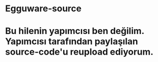 # Egguware-source

# Bu hilenin yapımcısı ben değilim. Yapımcısı tarafından paylaşılan source-code'u reupload ediyorum.
